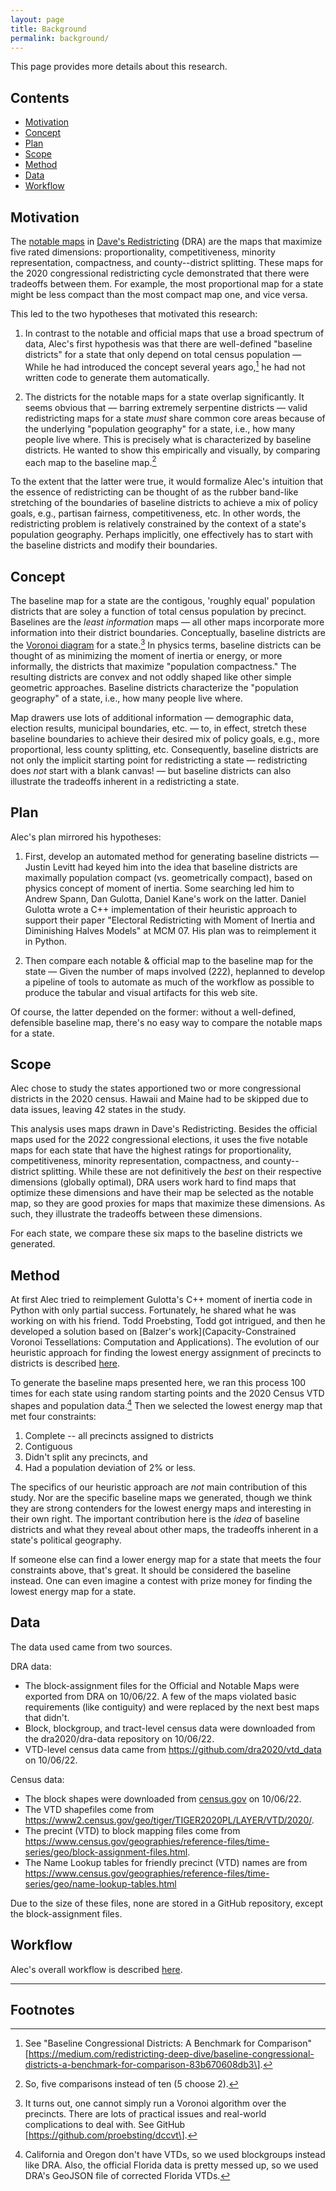 ```yaml
---
layout: page
title: Background
permalink: background/
---
```


This page provides more details about this research.

## Contents

- [Motivation](#motivation)
- [Concept](#concept)
- [Plan](#plan)
- [Scope](#scope)
- [Method](#method)
- [Data](#data)
- [Workflow](#workflow)

## Motivation

The [notable maps](https://medium.com/dra-2020/notable-maps-66d744933a48) in 
[Dave's Redistricting](https://davesredistricting.org/) (DRA)
are the maps that maximize five rated dimensions: 
proportionality, competitiveness, minority representation, compactness, and county--district splitting.
These maps for the 2020 congressional redistricting cycle demonstrated that there were tradeoffs between them.
For example, the most proportional map for a state might be less compact than the
most compact map one, and vice versa.

This led to the two hypotheses that motivated this research:

1.  In contrast to the notable and official maps that use a broad spectrum of data,
    Alec's first hypothesis was that
    there are well-defined "baseline districts" for a state that only
    depend on total census population &#8212; While he had introduced the concept
    several years ago,[^1] he had not written code to generate them automatically.

2.  The districts for the notable maps for a state overlap significantly. 
    It seems obvious that &#8212; barring extremely serpentine districts &#8212; valid redistricting maps 
    for a state *must* share common core areas because of the underlying "population geography" for a state,
    i.e., how many people live where.
    This is precisely what is characterized by baseline districts.
    He wanted to show this empirically and visually, by comparing each map to the baseline map.[^2]

To the extent that the latter were true, it would formalize Alec's intuition
that the essence of redistricting can be thought of as
the rubber band-like stretching of the boundaries of baseline districts
to achieve a mix of policy goals, e.g., partisan fairness, competitiveness, etc.
In other words, the redistricting problem is relatively constrained by the context of a state's population geography.
Perhaps implicitly, one effectively has to start with the baseline districts and modify their boundaries.

## Concept

The baseline map for a state are the contigous, 'roughly equal' population districts
that are soley a function of total census population by precinct.
Baselines are the *least information* maps &#8212; all other maps incorporate more information 
into their district boundaries.
Conceptually, baseline districts are the [Voronoi diagram](https://en.wikipedia.org/wiki/Voronoi_diagram)
for a state.[^3]
In physics terms, baseline districts can be thought of as minimizing the moment of inertia or energy, or
more informally, the districts that maximize "population compactness."
The resulting districts are convex and not oddly shaped like other simple geometric approaches.
Baseline districts characterize the "population geography" of a state, i.e., how many people live where.

Map drawers use lots of additional information &#8212; demographic data, election results, 
municipal boundaries, etc. &#8212; to, in effect,
stretch these baseline boundaries to achieve their desired mix of policy goals, e.g., more 
proportional, less county splitting, etc.
Consequently, baseline districts are not only the implicit starting point for redistricting a state
&#8212; redistricting does *not* start with a blank canvas! &#8212; but
baseline districts can also illustrate the tradeoffs inherent in a redistricting a state.

## Plan

Alec's plan mirrored his hypotheses:

1.  First, develop an automated method for generating baseline districts &#8212;
    Justin Levitt had keyed him into the idea that baseline districts are
    maximally population compact (vs. geometrically compact), based on
    physics concept of moment of inertia. Some searching led him to
    Andrew Spann, Dan Gulotta, Daniel Kane\'s work on the latter. Daniel
    Gulotta wrote a C++ implementation of their heuristic approach to
    support their paper \"Electoral Redistricting with Moment of Inertia
    and Diminishing Halves Models\" at MCM 07. His plan was to
    reimplement it in Python.

2.  Then compare each notable & official map to the baseline map for the state &#8212; Given the
    number of maps involved (222), heplanned to develop a pipeline of
    tools to automate as much of the workflow as possible to produce the
    tabular and visual artifacts for this web site.

Of course, the latter depended on the former: without a well-defined,
defensible baseline map, there's no easy way to compare the notable maps
for a state.

## Scope

Alec chose to study the states apportioned two or more congressional districts in the 2020 census.
Hawaii and Maine had to be skipped due to data issues, leaving 42 states in the study.

This analysis uses maps drawn in Dave's Redistricting. 
Besides the official maps used for the 2022 congressional elections, 
it uses the five notable maps for each state that have the highest ratings for
proportionality, competitiveness, minority representation, compactness,
and county--district splitting.
While these are not definitively the *best* on their respective dimensions (globally optimal),
DRA users work hard to find maps that optimize these dimensions and have their
map be selected as the notable map, so they are good proxies for maps that
maximize these dimensions.
As such, they illustrate the tradeoffs between these dimensions.

For each state, we compare these six maps to the baseline districts we generated.

## Method 

At first Alec tried to reimplement Gulotta's C++ moment of inertia code in Python with
only partial success. Fortunately, he shared what he was working on with his friend.
Todd Proebsting, Todd got intrigued, and then he developed a solution based on 
[Balzer's work](Capacity-Constrained Voronoi Tessellations: Computation and Applications).
The evolution of our heuristic approach for finding the lowest energy assignment of precincts to districts 
is described [here](./_pages/method.markdown).

To generate the baseline maps presented here, we ran this process 100 times for each state
using random starting points and the 2020 Census VTD shapes and population data.[^4]
Then we selected the lowest energy map that met four constraints:

1. Complete -- all precincts assigned to districts
2. Contiguous
3. Didn't split any precincts, and
4. Had a population deviation of 2% or less.

The specifics of our heuristic approach are *not* main contribution of this study.
Nor are the specific baseline maps we generated, though we think they are strong contenders for the lowest energy maps
and interesting in their own right.
The important contribution here is the *idea* of baseline districts and what they reveal about other maps, the tradeoffs inherent in a state\'s political geography.

If someone else can find a lower energy map for a state that meets the four constraints above, that's great. 
It should be considered the baseline instead.
One can even imagine a contest with prize money for finding the lowest energy map for a state.

## Data

The data used came from two sources.

DRA data:

- The block-assignment files for the Official and Notable Maps were exported from DRA on 10/06/22. A few of the maps violated basic requirements (like contiguity) and were replaced by the next best maps that didn't.
- Block, blockgroup, and tract-level census data were downloaded from the dra2020/dra-data repository on 10/06/22.
- VTD-level census data came from https://github.com/dra2020/vtd_data on 10/06/22.

Census data:

- The block shapes were downloaded from [census.gov](https://www2.census.gov/geo/tiger/TIGER2020/TABBLOCK20/) on 10/06/22.
- The VTD shapefiles come from https://www2.census.gov/geo/tiger/TIGER2020PL/LAYER/VTD/2020/.
- The precint (VTD) to block mapping files come from https://www.census.gov/geographies/reference-files/time-series/geo/block-assignment-files.html.
- The Name Lookup tables for friendly precinct (VTD) names are from https://www.census.gov/geographies/reference-files/time-series/geo/name-lookup-tables.html

Due to the size of these files, none are stored in a GitHub repository, except the block-assignment files.

## Workflow

Alec's overall workflow is described [here](workflow.md).

---

## Footnotes

[^1]: See "Baseline Congressional Districts: A Benchmark for Comparison"
    \[https://medium.com/redistricting-deep-dive/baseline-congressional-districts-a-benchmark-for-comparison-83b670608db3\].

[^2]: So, five comparisons instead of ten (5 choose 2).

[^3]: It turns out, one cannot simply run a Voronoi algorithm over the precincts. There are lots of practical issues 
    and real-world complications to deal with. See GitHub \[https://github.com/proebsting/dccvt\].

[^4]: California and Oregon don't have VTDs, so we used blockgroups instead like DRA. Also, the official Florida data is pretty messed up, so we used DRA's GeoJSON file of corrected Florida VTDs.
